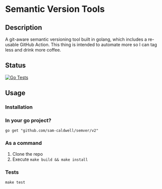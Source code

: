 Semantic Version Tools
======================

## Description

A git-aware semantic versioning tool built in golang, which includes a
re-usable GitHub Action. This thing is intended to automate more so
I can tag less and drink more coffee.

## Status

[![Go Tests](https://github.com/sam-caldwell/semver/actions/workflows/go-tests.yaml/badge.svg)](https://github.com/sam-caldwell/simpleSet/actions/workflows/go-tests.yaml)

## Usage

### Installation

### In your go project?

`go get "github.com/sam-caldwell/semver/v2"`

### As a command

1. Clone the repo
2. Execute `make build && make install`

### Tests

`make test`
